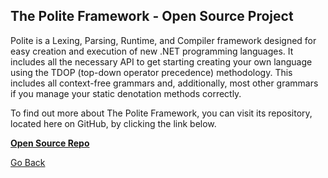 ## The Polite Framework - Open Source Project

Polite is a Lexing, Parsing, Runtime, and Compiler framework designed for easy creation and execution of new .NET programming languages. It includes all the necessary API to get starting creating your own language using the TDOP (top-down operator precedence) methodology. This includes all context-free grammars and, additionally, most other grammars if you manage your static denotation methods correctly.

To find out more about The Polite Framework, you can visit its repository, located here on GitHub, by clicking the link below.

**[Open Source Repo](https://github.com/TrevorGHSeay/Polite)**


[Go Back](https://trevorghseay.github.io/goto-Toggle/Projects)
